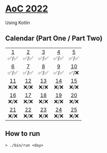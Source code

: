 # [AoC 2022](https://adventofcode.com/2022)

Using Kotlin

## Calendar (Part One / Part Two)

 |  |  |  |  |  |  
:-: | :-: | :-: | :-: | :-: |
[1](src/main/kotlin/se/augustocesar/day01)<br>✅/✅ | [2](src/main/kotlin/se/augustocesar/day02)<br>✅/✅ | [3](src/main/kotlin/se/augustocesar/day03)<br>✅/✅  | [4](src/main/kotlin/se/augustocesar/day04)<br>✅/✅  | [5](src/main/kotlin/se/augustocesar/day05)<br>✅/✅  
[6](src/main/kotlin/se/augustocesar/day06)<br>✅/✅ | [7](src/main/kotlin/se/augustocesar/day07)<br>✅/✅ | [8](src/main/kotlin/se/augustocesar/day08)<br>✅/✅  | [9](src/main/kotlin/se/augustocesar/day09)<br>✅/✅  | [10](src/main/kotlin/se/augustocesar/day10)<br>✅/❌  
[11](src/main/kotlin/se/augustocesar/day11)<br>❌/❌ | [12](src/main/kotlin/se/augustocesar/day12)<br>❌/❌ | [13](src/main/kotlin/se/augustocesar/day13)<br>❌/❌  | [14](src/main/kotlin/se/augustocesar/day14)<br>❌/❌  | [15](src/main/kotlin/se/augustocesar/day15)<br>❌/❌  
[16](src/main/kotlin/se/augustocesar/day16)<br>❌/❌ | [17](src/main/kotlin/se/augustocesar/day17)<br>❌/❌ | [18](src/main/kotlin/se/augustocesar/day18)<br>❌/❌  | [19](src/main/kotlin/se/augustocesar/day19)<br>❌/❌  | [20](src/main/kotlin/se/augustocesar/day20)<br>❌/❌  
[21](src/main/kotlin/se/augustocesar/day21)<br>❌/❌ | [22](src/main/kotlin/se/augustocesar/day22)<br>❌/❌ | [23](src/main/kotlin/se/augustocesar/day23)<br>❌/❌  | [24](src/main/kotlin/se/augustocesar/day24)<br>❌/❌  | [25](src/main/kotlin/se/augustocesar/day25)<br>❌/❌  

## How to run
```
> ./bin/run <day>
```
